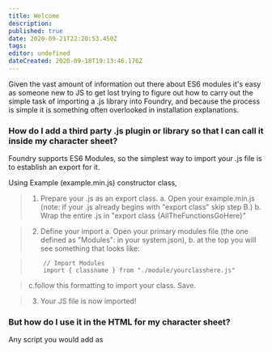 ```yaml
---
title: Welcome
description:
published: true
date: 2020-09-21T22:20:53.450Z
tags:
editor: undefined
dateCreated: 2020-09-18T19:13:46.176Z
---
```


Given the vast amount of information out there about ES6 modules it's easy as someone new to JS to get lost trying to figure out how to carry out the simple task of importing a .js library into Foundry, and because the process is simple it is something often overlooked in installation explanations.

### How do I add a third party .js plugin or library so that I can call it inside my character sheet?
Foundry supports ES6 Modules, so the simplest way to import your .js file is to establish an export for it. 

Using Example (example.min.js) constructor class,

> 1. Prepare your .js as an export class.
> a. Open your example.min.js (note: if your .js already begins with "export class" skip step B.)
> b. Wrap the entire .js in "export class <classname> {AllTheFunctionsGoHere}" 

> 2. Define your import
> a. Open your primary modules file (the one defined as "Modules": in your system.json),
> b. at the top you will see something that looks like:

>         // Import Modules
>         import { classname } from "./module/yourclasshere.js"

> c.follow this formatting to import your class. Save.

> 3. Your JS file is now imported! 

### But how do I use it in the HTML for my character sheet? 

Any script you would add as <script> in your HTML file you can add in the extended Actorsheet .js (by using the function 

> activateListeners(html)
>  {
> your script here
> }

